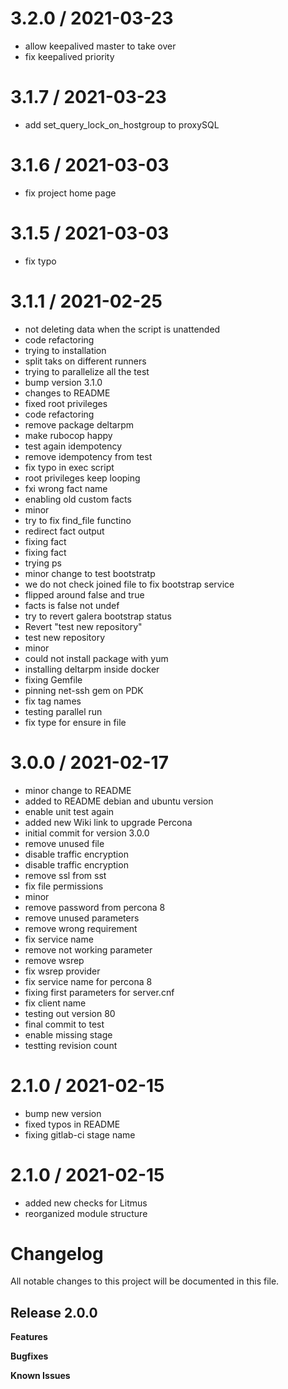 
3.2.0 / 2021-03-23
==================

  * allow keepalived master to take over
  * fix keepalived priority

3.1.7 / 2021-03-23
==================

  * add set_query_lock_on_hostgroup to proxySQL

3.1.6 / 2021-03-03
==================

  * fix project home page

3.1.5 / 2021-03-03
==================

  * fix typo

3.1.1 / 2021-02-25
==================

  * not deleting data when the script is unattended
  * code refactoring
  * trying to  installation
  * split taks on different runners
  * trying to parallelize all the test
  * bump version 3.1.0
  * changes to README
  * fixed root privileges
  * code refactoring
  * remove package deltarpm
  * make rubocop happy
  * test again idempotency
  * remove idempotency from test
  * fix typo in exec script
  * root privileges keep looping
  * fxi wrong fact name
  * enabling old custom facts
  * minor
  * try to fix find_file functino
  * redirect fact output
  * fixing fact
  * fixing fact
  * trying ps
  * minor change to test bootstratp
  * we do not check joined file to fix bootstrap service
  * flipped around false and true
  * facts is false not undef
  * try to revert galera bootstrap status
  * Revert "test new repository"
  * test new repository
  * minor
  * could not install package with yum
  * installing deltarpm inside docker
  * fixing Gemfile
  * pinning net-ssh gem on PDK
  * fix tag names
  * testing parallel run
  * fix type for ensure in file

3.0.0 / 2021-02-17
==================

  * minor change to README
  * added to README debian and ubuntu version
  * enable unit test again
  * added new Wiki link to upgrade Percona
  * initial commit for version 3.0.0
  * remove unused file
  * disable traffic encryption
  * disable traffic encryption
  * remove ssl from sst
  * fix file permissions
  * minor
  * remove password from percona 8
  * remove unused parameters
  * remove wrong requirement
  * fix service name
  * remove not working parameter
  * remove wsrep
  * fix wsrep provider
  * fix service name for percona 8
  * fixing first parameters for server.cnf
  * fix client name
  * testing out version 80
  * final commit to test
  * enable missing stage
  * testting revision count

2.1.0 / 2021-02-15
==================

  * bump new version
  * fixed typos in README
  * fixing gitlab-ci stage name

2.1.0 / 2021-02-15
==================

  * added new checks for Litmus
  * reorganized module structure
# Changelog

All notable changes to this project will be documented in this file.

## Release 2.0.0

**Features**

**Bugfixes**

**Known Issues**
